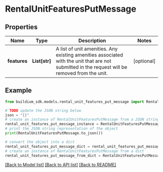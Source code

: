 # RentalUnitFeaturesPutMessage


## Properties

Name | Type | Description | Notes
------------ | ------------- | ------------- | -------------
**features** | **List[str]** | A list of unit amenities. Any existing amenities associated with the unit that are not submitted in the request will be removed from the unit. | [optional] 

## Example

```python
from buildium_sdk.models.rental_unit_features_put_message import RentalUnitFeaturesPutMessage

# TODO update the JSON string below
json = "{}"
# create an instance of RentalUnitFeaturesPutMessage from a JSON string
rental_unit_features_put_message_instance = RentalUnitFeaturesPutMessage.from_json(json)
# print the JSON string representation of the object
print(RentalUnitFeaturesPutMessage.to_json())

# convert the object into a dict
rental_unit_features_put_message_dict = rental_unit_features_put_message_instance.to_dict()
# create an instance of RentalUnitFeaturesPutMessage from a dict
rental_unit_features_put_message_from_dict = RentalUnitFeaturesPutMessage.from_dict(rental_unit_features_put_message_dict)
```
[[Back to Model list]](../README.md#documentation-for-models) [[Back to API list]](../README.md#documentation-for-api-endpoints) [[Back to README]](../README.md)



